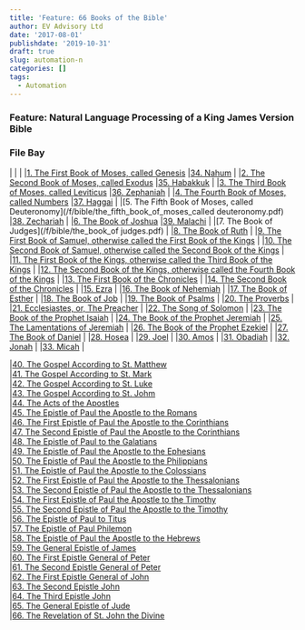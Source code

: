 ```yaml
---
title: 'Feature: 66 Books of the Bible'
author: EV Advisory Ltd
date: '2017-08-01'
publishdate: '2019-10-31'
draft: true
slug: automation-n
categories: []
tags:
  - Automation
---
```


### Feature: Natural Language Processing of a King James Version Bible


### File Bay

|                              |                                    |
|[1. The First Book of Moses, called Genesis](/f/bible/the_first_book_of_moses_called_genesis.pdf)  |[34. Nahum](/f/bible_the_acts_of_the_apostles.pdf)  |
|[2. The Second Book of Moses, called Exodus](/f/bible/the_second_book_of_moses_called_exodus.pdf)  |[35. Habakkuk](/f/bible_the_acts_of_the_apostles.pdf)  |
|[3. The Third Book of Moses, called Leviticus](/f/bible/the_third_book_of_moses_called_leviticus.pdf)  |[36. Zephaniah](/f/bible_the_acts_of_the_apostles.pdf)  |
|[4. The Fourth Book of Moses, called Numbers](/f/bible/the_fourth_book_of_moses_called_numbers.pdf)  |[37. Haggai](/f/bible_the_acts_of_the_apostles.pdf)  |
|[5. The Fifth Book of Moses, called Deuteronomy](/f/bible/the_fifth_book_of_moses_called deuteronomy.pdf)  |[38. Zechariah](/f/bible_the_acts_of_the_apostles.pdf)  |
|[6. The Book of Joshua](/f/bible/the_book_of_joshua.pdf)  |[39. Malachi](/f/bible_the_acts_of_the_apostles.pdf)  |
|[7. The Book of Judges](/f/bible/the_book_of judges.pdf)  |
|[8. The Book of Ruth](/f/bible/the_book_of_ruth.pdf)  |
|[9. The First Book of Samuel, otherwise called the First Book of the Kings](/f/bible/the_first_book_of_samuel_otherwise_called_the_first_book_of_the_kings.pdf)  |
|[10. The Second Book of Samuel, otherwise called the Second Book of the Kings](/f/the_second_book_of_samuel_otherwise_called_the_second_book_of_the_kings.pdf)  |
|[11. The First Book of the Kings, otherwise called the Third Book of the Kings](/f/bible_the_acts_of_the_apostles.pdf)  |
|[12. The Second Book of the Kings, otherwise called the Fourth Book of the Kings](/f/bible_the_acts_of_the_apostles.pdf)  |
|[13. The First Book of the Chronicles](/f/bible_the_acts_of_the_apostles.pdf)  |
|[14. The Second Book of the Chronicles](/f/bible_the_acts_of_the_apostles.pdf)  |
|[15. Ezra](/f/bible_the_acts_of_the_apostles.pdf)  |
|[16. The Book of Nehemiah](/f/bible_the_acts_of_the_apostles.pdf)  |
|[17. The Book of Esther](/f/bible_the_acts_of_the_apostles.pdf)  |
|[18. The Book of Job](/f/bible_the_acts_of_the_apostles.pdf)  |
|[19. The Book of Psalms](/f/bible_the_acts_of_the_apostles.pdf)  |
|[20. The Proverbs](/f/bible_the_acts_of_the_apostles.pdf)  |
|[21. Ecclesiastes, or, The Preacher](/f/bible_the_acts_of_the_apostles.pdf)  |
|[22. The Song of Solomon](/f/bible_the_acts_of_the_apostles.pdf)  |
|[23. The Book of the Prophet Isaiah](/f/bible_the_acts_of_the_apostles.pdf)  |
|[24. The Book of the Prophet Jeremiah](/f/bible_the_acts_of_the_apostles.pdf)  |
|[25. The Lamentations of Jeremiah](/f/bible_the_acts_of_the_apostles.pdf)  |
|[26. The Book of the Prophet Ezekiel](/f/bible_the_acts_of_the_apostles.pdf)  |
|[27. The Book of Daniel](/f/bible_the_acts_of_the_apostles.pdf)  |
|[28. Hosea](/f/bible_the_acts_of_the_apostles.pdf)  |
|[29. Joel](/f/bible_the_acts_of_the_apostles.pdf)  |
|[30. Amos](/f/bible_the_acts_of_the_apostles.pdf)  |
|[31. Obadiah](/f/bible_the_acts_of_the_apostles.pdf)  |
|[32. Jonah](/f/bible_the_acts_of_the_apostles.pdf)  |
|[33. Micah](/f/bible_the_acts_of_the_apostles.pdf)  |

|[40. The Gospel According to St. Matthew](/f/bible_the_acts_of_the_apostles.pdf)  
|[41. The Gospel According to St. Mark](/f/bible_the_acts_of_the_apostles.pdf)  
|[42. The Gospel According to St. Luke](/f/bible_the_acts_of_the_apostles.pdf)  
|[43. The Gospel According to St. Johm](/f/bible_the_acts_of_the_apostles.pdf)  
|[44. The Acts of the Apostles](/f/bible_the_acts_of_the_apostles.pdf)  
|[45. The Epistle of Paul the Apostle to the Romans](/f/bible_the_acts_of_the_apostles.pdf)  
|[46. The First Epistle of Paul the Apostle to the Corinthians](/f/bible_the_acts_of_the_apostles.pdf)  
|[47. The Second Epistle of Paul the Apostle to the Corinthians](/f/bible_the_acts_of_the_apostles.pdf)  
|[48. The Epistle of Paul to the Galatians](/f/bible_the_acts_of_the_apostles.pdf)  
|[49. The Epistle of Paul the Apostle to the Ephesians](/f/bible_the_acts_of_the_apostles.pdf)  
|[50. The Epistle of Paul the Apostle to the Philippians](/f/bible_the_acts_of_the_apostles.pdf)  
|[51. The Epistle of Paul the Apostle to the Colossians](/f/bible_the_acts_of_the_apostles.pdf)  
|[52. The First Epistle of Paul the Apostle to the Thessalonians](/f/bible_the_acts_of_the_apostles.pdf)  
|[53. The Second Epistle of Paul the Apostle to the Thessalonians](/f/bible_the_acts_of_the_apostles.pdf)  
|[54. The First Epistle of Paul the Apostle to the Timothy](/f/bible_the_acts_of_the_apostles.pdf)  
|[55. The Second Epistle of Paul the Apostle to the Timothy](/f/bible_the_acts_of_the_apostles.pdf)  
|[56. The Epistle of Paul to Titus](/f/bible_the_acts_of_the_apostles.pdf)  
|[57. The Epistle of Paul Philemon](/f/bible_the_acts_of_the_apostles.pdf)  
|[58. The Epistle of Paul the Apostle to the Hebrews](/f/bible_the_acts_of_the_apostles.pdf)  
|[59. The General Epistle of James](/f/bible_the_acts_of_the_apostles.pdf)  
|[60. The First Epistle General of Peter](/f/bible_the_acts_of_the_apostles.pdf)  
|[61. The Second Epistle General of Peter](/f/bible_the_acts_of_the_apostles.pdf)  
|[62. The First Epistle General of John](/f/bible_the_acts_of_the_apostles.pdf)  
|[63. The Second Epistle John](/f/bible_the_acts_of_the_apostles.pdf)  
|[64. The Third Epistle John](/f/bible_the_acts_of_the_apostles.pdf)  
|[65. The General Epistle of Jude](/f/bible_the_acts_of_the_apostles.pdf)  
|[66. The Revelation of St. John the Divine](/f/bible_the_acts_of_the_apostles.pdf)  






